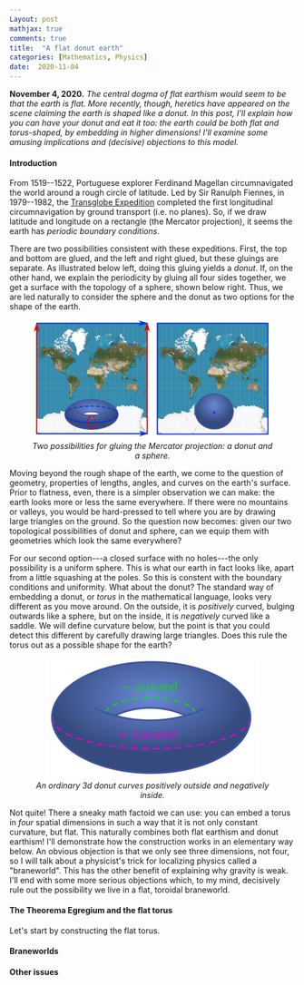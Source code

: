 ```yaml
---
Layout: post
mathjax: true
comments: true
title:  "A flat donut earth"
categories: [Mathematics, Physics]
date:  2020-11-04
---
```


**November 4, 2020.** *The central dogma of flat earthism would seem
to be that the earth is flat. More recently, though, heretics have
appeared on the scene claiming the earth is shaped like a donut. In
this post, I'll explain how you can have your donut and eat it too:
the earth could be both flat and torus-shaped, by embedding in higher
dimensions! I'll examine some amusing implications and (decisive)
objections to this model.*

#### Introduction

From 1519--1522, Portuguese explorer Ferdinand Magellan circumnavigated
the world around a rough circle of latitude.
Led by Sir Ranulph Fiennes, in 1979--1982, the
[Transglobe Expedition](https://en.wikipedia.org/wiki/Transglobe_Expedition)
completed the first longitudinal circumnavigation by ground transport
(i.e. no planes).
So, if we draw latitude and longitude on a rectangle (the Mercator projection), it seems the earth
has *periodic boundary conditions*.

There are two possibilities consistent with these expeditions.
First, the top and bottom are glued, and the left and right glued, but
these gluings are separate.
As illustrated below left, doing this gluing yields a *donut*.
If, on the other hand, we explain the periodicity by gluing all four
sides together, we get a surface with the topology of a sphere, shown
below right.
Thus, we are led naturally to consider the sphere and the donut as two
options for the shape of the earth.

<figure>
    <div style="text-align:center"><img src
    ="/images/posts/donut1.png"/>
		    <figcaption><i>Two possibilities for gluing the Mercator
    projection: a donut and a sphere.</i></figcaption>
	</div>
	</figure>

Moving beyond the rough shape of the earth, we come to the question of
geometry, properties of lengths, angles, and curves on the earth's
surface.
Prior to flatness, even, there is a simpler observation we can make:
the earth looks more or less the same everywhere.
If there were no mountains or valleys, you would be hard-pressed to
tell where you are by drawing large triangles on the ground.
So the question now becomes: given our two topological possibilities
of donut and sphere, can we equip them with geometries which look the
same everywhere?

For our second option---a closed surface with no holes---the only
possibility is a uniform sphere.
This is what our earth in fact looks like, apart from a little
squashing at the poles.
So this is constent with the boundary conditions and uniformity.
What about the donut?
The standard way of embedding a donut, or *torus* in the mathematical
language, looks very different as you move around.
On the outside, it is *positively* curved, bulging outwards like a
sphere, but on the inside, it is *negatively* curved like a saddle.
We will define curvature below, but the point is that
you could detect this different by carefully drawing large triangles.
Does this rule the torus out as a possible shape for the earth?

<figure>
    <div style="text-align:center"><img src
    ="/images/posts/donut2.png"/>
		    <figcaption><i>An ordinary 3d donut curves positively
    outside and negatively inside.</i></figcaption>
	</div>
	</figure>

Not quite!
There a sneaky math factoid we can use: you can embed a torus in
*four* spatial dimensions in such a way that it is not only constant
curvature, but flat.
This naturally combines both flat earthism and
donut earthism!
I'll demonstrate how the construction works in an elementary way below.
An obvious objection is that we only see three dimensions, not four,
so I will talk about a physicist's trick for localizing physics called
a "braneworld".
This has the other benefit of explaining why gravity is weak.
I'll end with some more serious objections which, to my mind, decisively
rule out the possibility we live in a flat, toroidal braneworld.

#### The Theorema Egregium and the flat torus

Let's start by constructing the flat torus.

#### Braneworlds

#### Other issues
